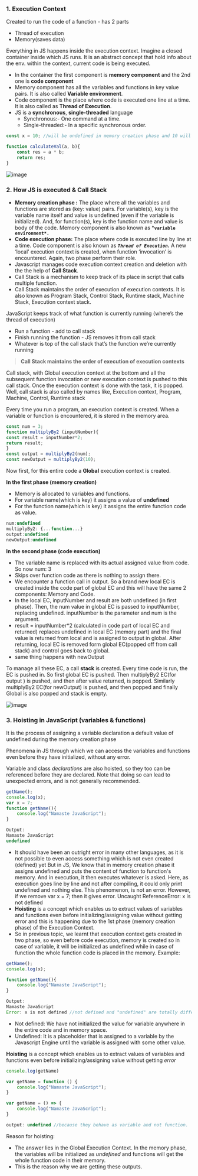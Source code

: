 ### 1. Execution Context

Created to run the code of a function - has 2 parts 

- Thread of execution
- Memory(saves data)

Everything in JS happens inside the execution context. Imagine a closed container inside which JS runs. It is an abstract concept that hold info about the env. within the context, current code is being executed.

- In the container the first component is **memory component** and the 2nd one is **code component**
- Memory component has all the variables and functions in key value pairs. It is also called **Variable environment**.
- Code component is the place where code is executed one line at a time. It is also called as **Thread of Execution**.
- JS is a **synchronous**, **single-threaded** language
    - Synchronous:- One command at a time.
    - Single-threaded:- In a specific synchronous order.

```jsx
const x = 10; //will be undefined in memory creation phase and 10 will be assigned during code is executed

function calculateVal(a, b){
	const res = a * b;
	return res;
}
```
![image](https://user-images.githubusercontent.com/71348279/164771514-dc6245ac-c49a-4bc1-a5de-917df22334cc.png)

### 2. How JS is executed & Call Stack

- **Memory creation phase :** The place where all the variables and functions are stored as (key: value) pairs. For variable(s), key is the variable name itself and value is undefined (even if the variable is initialized). And, for function(s), key is the function name and value is body of the
code. Memory component is also known as ***`variable environment*.`**
- **Code execution phase:** The place where code is executed line by line at a time. Code component is also known as ***`Thread of Execution`.*** A new ‘local’ execution context is created, when function ‘invocation’ is encountered. Again, two phase perform their role.
- Javascript manages code execution context creation and deletion with the the help of **Call Stack**.
- Call Stack is a mechanism to keep track of its place in script that calls multiple function.
- Call Stack maintains the order of execution of execution contexts. It is also known as Program Stack, Control Stack, Runtime stack, Machine Stack, Execution context stack.

JavaScript keeps track of what function is currently running (where’s the thread of execution)

- Run a function - add to call stack
- Finish running the function - JS removes it from call stack
- Whatever is top of the call stack that’s the function we’re
currently running

> **Call Stack maintains the order of execution of execution contexts**
> 

Call stack, with Global execution context at the bottom and all the subsequent function invocation or new execution context is pushed to this call stack. Once the execution context is done with the task, it is popped. Well, call stack is also called by names like, Execution context, Program, Machine, Control, Runtime stack

Every time you run a program, an execution context is created. When a variable or function is encountered, it is stored in the memory area.

```jsx
const num = 3;
function multiplyBy2 (inputNumber){
const result = inputNumber*2;
return result;
}
const output = multiplyBy2(num);
const newOutput = multiplyBy2(10);
```

Now first, for this entire code a **Global** execution context is created.

**In the first phase (memory creation)**

- Memory is allocated to variables and functions.
- For variable name(which is key) it assigns a value of **undefined**
- For the function name(which is key) it assigns the entire function code as value.

```jsx
num:undefined 
multiplyBy2: {...function...}
output:undefined 
newOutput:undefined
```

**In the second phase (code execution)**

- The variable name is replaced with its actual assigned value from code. So now num: 3
- Skips over function code as there is nothing to assign there.
- We encounter a function call in output. So a brand new local EC is created inside the code part of global EC and this will have the same 2 components: Memory and Code.
- In the local EC, inputNumber and result are both undefined (in first phase). Then, the num value in global EC is passed to inputNumber, replacing undefined. inputNumber is the parameter and num is the argument.
- result = inputNumber*2 (calculated in code part of local EC and returned) replaces undefined in local EC (memory part) and the final value is returned from local and is assigned to output in global. After returning, local EC is removed form global EC(popped off from call stack) and control goes back to global.
- same thing happens with newOutput

To manage all these EC, a call **stack** is created. Every time code is run, the EC is pushed in. So first global EC is pushed. Then multiplyBy2 EC(for output ) is pushed, and then after value returned, is popped. Similarly multiplyBy2 EC(for newOutput) is pushed, and then popped and finally Global is also popped and stack is empty.

![image](https://user-images.githubusercontent.com/71348279/164771821-298fe1b8-1c74-4e2c-9add-f7112894cd97.png)

### 3. Hoisting in JavaScript (variables & functions)

It is the process of assigning a variable declaration a default value of undefined during the memory creation phase 

Phenomena in JS through which we can access the variables and functions even before they have initialized, without any error.

Variable and class *declarations* are also hoisted, so they too can be referenced before they are declared. Note that doing so can lead to unexpected errors, and is not generally recommended.

```jsx
getName();     
console.log(x);
var x = 7;
function getName(){
    console.log("Namaste JavaScript");
}

Output:
Namaste JavaScript
undefined
```

- It should have been an outright error in many other languages, as it is not possible to even access something which is not even created (defined) yet But in JS, We know that in memory creation phase it assigns undefined and puts the content of function to function's memory. And in execution, it then executes whatever is asked. Here, as execution goes line by line and not after compiling, it could only print undefined and nothing else. This phenomenon, is not an error. However, if we remove var x = 7; then it gives error. Uncaught ReferenceError: x is not defined
- **Hoisting** is a concept which enables us to extract values of variables and functions even before initializing/assigning value without getting error and this is happening due to the 1st phase (memory creation phase) of the Execution Context.
- So in previous topic, we learnt that execution context gets created in two phase, so even before code execution, memory is created so in case of variable, it will be initialized as undefined while in case of function the whole function code is placed in the memory. Example:

```jsx
getName();
console.log(x);

function getName(){
    console.log("Namaste JavaScript");
}

Output:
Namaste JavaScript
Error: x is not defined //not defined and "undefined" are totally different
```

- Not defined: We have not initialized the value for variable anywhere in the entire code and in memory space.
- Undefined: It is a placeholder that is assigned to a variable by the Javascript Engine until the variable is assigned with some other value.

**Hoisting** is a concept which enables us to extract values of variables and functions even before initializing/assigning value without getting *error*

```jsx
console.log(getName)

var getName = function () {
    console.log("Namaste JavaScript");
}

var getName = () => { 
    console.log("Namaste JavaScript");
}

output: undefined //because they behave as variable and not function.
```

Reason for hoisting:

- The answer lies in the Global Execution Context. In the memory phase, the variables will be initialized as *undefined* and functions will get the whole function code in their memory.
- This is the reason why we are getting these outputs.

